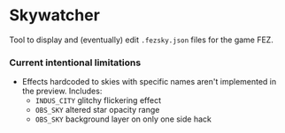 # Skywatcher

Tool to display and (eventually) edit `.fezsky.json` files for the game FEZ.

### Current intentional limitations
- Effects hardcoded to skies with specific names aren't implemented in the preview. Includes:
	- `INDUS_CITY` glitchy flickering effect
	- `OBS_SKY` altered star opacity range
	- `OBS_SKY` background layer on only one side hack
